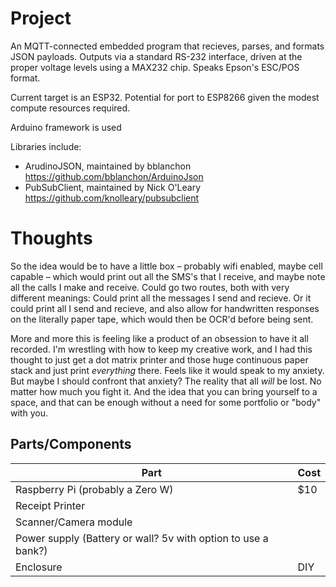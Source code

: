 # Project

An MQTT-connected embedded program that recieves, parses, and formats JSON payloads. Outputs via a standard RS-232 interface, driven at the proper voltage levels using a MAX232 chip. Speaks Epson's ESC/POS format.

Current target is an ESP32. Potential for port to ESP8266 given the modest compute resources required.

Arduino framework is used

Libraries include:

- ArudinoJSON, maintained by bblanchon https://github.com/bblanchon/ArduinoJson
- PubSubClient, maintained by Nick O'Leary https://github.com/knolleary/pubsubclient



# Thoughts

So the idea would be to have a little box – probably wifi enabled, maybe cell capable – which would print out all the SMS's that I receive, and maybe note all the calls I make and receive. Could go two routes, both with very different meanings: Could print all the messages I send and recieve. Or it could print all I send and recieve, and also allow for handwritten responses on the literally paper tape, which would then be OCR'd before being sent.

More and more this is feeling like a product of an obsession to have it all recorded. I'm wrestling with how to keep my creative work, and I had this thought to just get a dot matrix printer and those huge continuous paper stack and just print *everything* there. Feels like it would speak to my anxiety. But maybe I should confront that anxiety? The reality that all *will* be lost. No matter how much you fight it. And the idea that you can bring yourself to a space, and that can be enough without a need for some portfolio or "body" with you.


## Parts/Components

| Part                                                         | Cost |
| ------------------------------------------------------------ | ---- |
| Raspberry Pi (probably a Zero W)                             | $10  |
| Receipt Printer                                              |      |
| Scanner/Camera module                                        |      |
| Power supply (Battery or wall? 5v with option to use a bank?) |      |
| Enclosure                                                    | DIY  |

